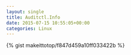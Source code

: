 ```yaml
---
layout: single                                                                                                              
title: Auditctl.Info                                                                                                                       
date: 2015-07-15 10:55:05+00:00                                                                                                                        
categories: Linux                                                                                                                
---                                                                                                                              
```


{% gist makeittotop/f847d459a10ff033422b %}                                                                                                           

